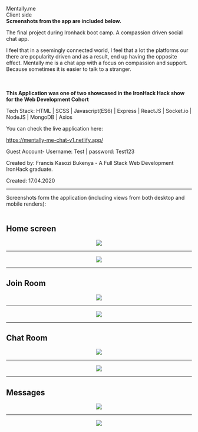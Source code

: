 Mentally.me
<br>Client side
<br><b>Screenshots from the app are included below.</b>

The final project during Ironhack boot camp. A compassion driven social chat app.

I feel that in a seemingly connected world, I feel that a lot the platforms our there are popularity driven and as a result,
end up having the opposite effect. Mentally me is a chat app with a focus on compassion and support. Because sometimes it is
easier to talk to a stranger.

<br><br><b>This Application was one of two showcased in the IronHack Hack show for the Web Development Cohort</b>

Tech Stack: HTML | SCSS | Javascript(ES6) | Express | ReactJS | Socket.io | NodeJS | MongoDB | Axios

You can check the live application here:

https://mentally-me-chat-v1.netlify.app/

Guest Account- Username: Test | password: Test123

Created by: Francis Kasozi Bukenya - A Full Stack Web Development IronHack graduate.

Created: 17.04.2020

<hr>
Screenshots form the application (including views from both desktop and mobile renders):
<br>
<br>
<h2>Home screen</h2>
<div style="display: flex; justify-content: center">
<img src="https://res.cloudinary.com/frankie-dev/image/upload/v1587915999/mentally-me-screenshots/homepage.png" />
</div>
<hr>
<div style="display: flex; justify-content: center; heigh: 60%;">
<img src="https://res.cloudinary.com/frankie-dev/image/upload/v1587915999/mentally-me-screenshots/HomeMobile.jpg" />
</div>
<hr>
<h2>Join Room</h2>
<div style="display: flex; justify-content: center">
<img src="https://res.cloudinary.com/frankie-dev/image/upload/v1587915999/mentally-me-screenshots/joinpage.png" />
</div>
<hr>
<div style="display: flex; justify-content: center; heigh: 60%;">
<img src="https://res.cloudinary.com/frankie-dev/image/upload/v1587915999/mentally-me-screenshots/joinMobile.jpg" />
</div>
<hr>
<h2>Chat Room</h2>
<div style="display: flex; justify-content: center">
<img src="https://res.cloudinary.com/frankie-dev/image/upload/v1587915999/mentally-me-screenshots/chatroom.png" />
</div>
<hr>
<div style="display: flex; justify-content: center; heigh: 60%;">
<img src="https://res.cloudinary.com/frankie-dev/image/upload/v1587915999/mentally-me-screenshots/chatroomMobile.jpg" />
</div>
<hr>
<h2>Messages</h2>
<div style="display: flex; justify-content: center">
<img src="https://res.cloudinary.com/frankie-dev/image/upload/v1587915999/mentally-me-screenshots/messagesDesktop.png" />
</div>
<hr>
<div style="display: flex; justify-content: center; heigh: 60%;">
<img src="https://res.cloudinary.com/frankie-dev/image/upload/v1587916000/mentally-me-screenshots/messagesMobile.jpg" />
</div>
